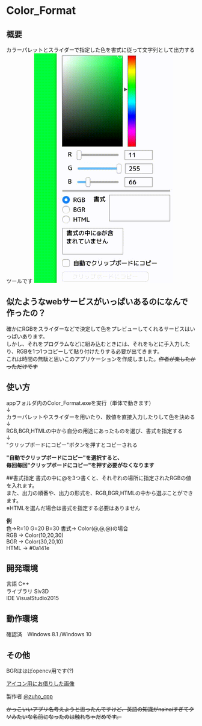 Color_Format
====

## 概要
カラーパレットとスライダーで指定した色を書式に従って文字列として出力するツールです
![](https://github.com/ueken0307/Color_Format/blob/master/etc/how_to_use.gif)

## 似たようなwebサービスがいっぱいあるのになんで作ったの？
確かにRGBをスライダーなどで決定して色をプレビューしてくれるサービスはいっぱいあります。  
しかし、それをプログラムなどに組み込むときには、それをもとに手入力したり、RGBを1つ1つコピーして貼り付けたりする必要が出てきます。  
これは時間の無駄と思いこのアプリケーションを作成しました。~~作者が楽したかっただけです~~  

## 使い方
appフォルダ内のColor_Format.exeを実行（単体で動きます）  
↓  
カラーパレットやスライダーを用いたり、数値を直接入力したりして色を決める  
↓  
RGB,BGR,HTMLの中から自分の用途にあったものを選び、書式を指定する  
↓  
"クリップボードにコピー"ボタンを押すとコピーされる  

**"自動でクリップボードにコピー"を選択すると、**  
**毎回毎回"クリップボードにコピー"を押す必要がなくなります**  

##書式指定
書式の中に@を3つ書くと、それぞれの場所に指定されたRGBの値を入れます。  
また、出力の順番や、出力の形式を、RGB,BGR,HTMLの中から選ぶことができます。  
※HTMLを選んだ場合は書式を指定する必要はありません  

**例**  
色→R=10 G=20 B=30 書式→ Color(@,@,@)の場合  
RGB → Color(10,20,30)  
BGR → Color(30,20,10)  
HTML → #0a141e  

## 開発環境
言語 C++  
ライブラリ Siv3D  
IDE VisualStudio2015  

## 動作環境
確認済　Windows 8.1 /Windows 10  

## その他
BGRはほぼopencv用です(?)  
  
[アイコン用にお借りした画像](http://www.ac-illust.com/main/detail.php?id=555473&word=%25E8%2589%25B2%25E7%259B%25B8%25E7%2592%25B0RGB)  
  
製作者 [@zuho_cpp](https://twitter.com/zuho_cpp)  

~~かっこいいアプリ名考えようと思ったんですけど、英語の知識がnainaiすぎてクソみたいな名前になったのは触れちゃだめです。~~  
